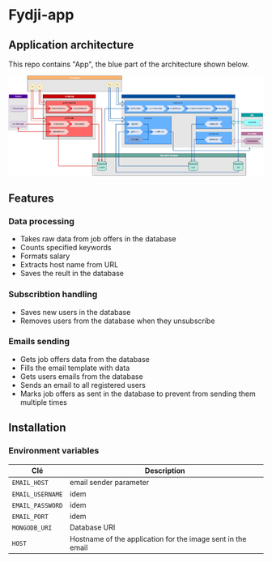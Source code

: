 # Fydji-app

## Application architecture

This repo contains "App", the blue part of the architecture shown below.

![architecture diagram](/Fydji.drawio.png)

## Features

### Data processing

- Takes raw data from job offers in the database
- Counts specified keywords
- Formats salary
- Extracts host name from URL
- Saves the reult in the database

### Subscribtion handling

- Saves new users in the database
- Removes users from the database when they unsubscribe

### Emails sending

- Gets job offers data from the database
- Fills the email template with data
- Gets users emails from the database
- Sends an email to all registered users
- Marks job offers as sent in the database to prevent from sending them multiple times

## Installation

### Environment variables

| Clé              | Description                                                 |
| ---------------- | ----------------------------------------------------------- |
| `EMAIL_HOST`     | email sender parameter                                      |
| `EMAIL_USERNAME` | idem                                                        |
| `EMAIL_PASSWORD` | idem                                                        |
| `EMAIL_PORT`     | idem                                                        |
| `MONGODB_URI`    | Database URI                                                |
| `HOST`           | Hostname of the application for the image sent in the email |
